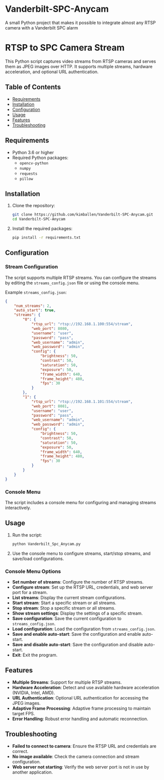 # Vanderbilt-SPC-Anycam
A small Python project that makes it possible to integrate almost any RTSP camera with a Vanderbilt SPC alarm


# RTSP to SPC Camera Stream

This Python script captures video streams from RTSP cameras and serves them as JPEG images over HTTP. It supports multiple streams, hardware acceleration, and optional URL authentication.

## Table of Contents
- [Requirements](#requirements)
- [Installation](#installation)
- [Configuration](#configuration)
- [Usage](#usage)
- [Features](#features)
- [Troubleshooting](#troubleshooting)

## Requirements
- Python 3.6 or higher
- Required Python packages:
  - `opencv-python`
  - `numpy`
  - `requests`
  - `pillow`

## Installation
1. Clone the repository:
    ```sh
    git clone https://github.com/kimballen/Vanderbilt-SPC-Anycam.git
    cd Vanderbilt-SPC-Anycam
    ```

2. Install the required packages:
    ```sh
    pip install -r requirements.txt
    ```

## Configuration
### Stream Configuration
The script supports multiple RTSP streams. You can configure the streams by editing the `streams_config.json` file or using the console menu.

Example `streams_config.json`:
```json
{
    "num_streams": 2,
    "auto_start": true,
    "streams": {
        "0": {
            "rtsp_url": "rtsp://192.168.1.100:554/stream",
            "web_port": 8080,
            "username": "user",
            "password": "pass",
            "web_username": "admin",
            "web_password": "admin",
            "config": {
                "brightness": 50,
                "contrast": 50,
                "saturation": 50,
                "exposure": 50,
                "frame_width": 640,
                "frame_height": 480,
                "fps": 30
            }
        },
        "1": {
            "rtsp_url": "rtsp://192.168.1.101:554/stream",
            "web_port": 8081,
            "username": "user",
            "password": "pass",
            "web_username": "admin",
            "web_password": "admin",
            "config": {
                "brightness": 50,
                "contrast": 50,
                "saturation": 50,
                "exposure": 50,
                "frame_width": 640,
                "frame_height": 480,
                "fps": 30
            }
        }
    }
}
```

### Console Menu
The script includes a console menu for configuring and managing streams interactively.

## Usage
1. Run the script:
    ```sh
    python Vanderbilt_Spc_Anycam.py
    ```

2. Use the console menu to configure streams, start/stop streams, and save/load configurations.

### Console Menu Options
- **Set number of streams**: Configure the number of RTSP streams.
- **Configure stream**: Set up the RTSP URL, credentials, and web server port for a stream.
- **List streams**: Display the current stream configurations.
- **Start stream**: Start a specific stream or all streams.
- **Stop stream**: Stop a specific stream or all streams.
- **Show stream settings**: Display the settings of a specific stream.
- **Save configuration**: Save the current configuration to `streams_config.json`.
- **Load configuration**: Load the configuration from `streams_config.json`.
- **Save and enable auto-start**: Save the configuration and enable auto-start.
- **Save and disable auto-start**: Save the configuration and disable auto-start.
- **Exit**: Exit the program.

## Features
- **Multiple Streams**: Support for multiple RTSP streams.
- **Hardware Acceleration**: Detect and use available hardware acceleration (NVIDIA, Intel, AMD).
- **URL Authentication**: Optional URL authentication for accessing the JPEG images.
- **Adaptive Frame Processing**: Adaptive frame processing to maintain target FPS.
- **Error Handling**: Robust error handling and automatic reconnection.

## Troubleshooting
- **Failed to connect to camera**: Ensure the RTSP URL and credentials are correct.
- **No image available**: Check the camera connection and stream configuration.
- **Web server not starting**: Verify the web server port is not in use by another application.
